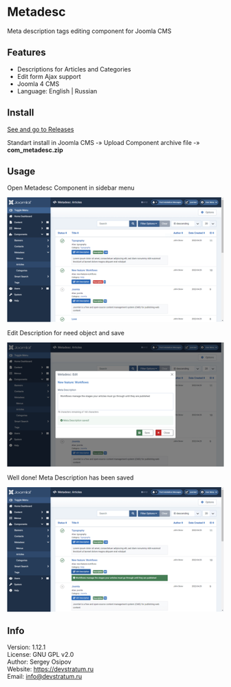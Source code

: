 # Metadesc

Meta description tags editing component for Joomla CMS

## Features

* Descriptions for Articles and Categories
* Edit form Ajax support
* Joomla 4 CMS
* Language: English | Russian

## Install

[See and go to Releases](https://github.com/devstratum/metadesc/releases)

Standart install in Joomla CMS -» Upload Component archive file -» **com_metadesc.zip**

## Usage

Open Metadesc Component in sidebar menu

![com_metadesc_01](https://github.com/devstratum/metadesc/blob/main/com_metadesc_01.png)

Edit Description for need object and save

![com_metadesc_02](https://github.com/devstratum/metadesc/blob/main/com_metadesc_02.png)

Well done! Meta Description has been saved

![com_metadesc_03](https://github.com/devstratum/metadesc/blob/main/com_metadesc_03.png)

## Info

Version: 1.12.1  
License: GNU GPL v2.0  
Author: Sergey Osipov  
Website: https://devstratum.ru  
Email: info@devstratum.ru
